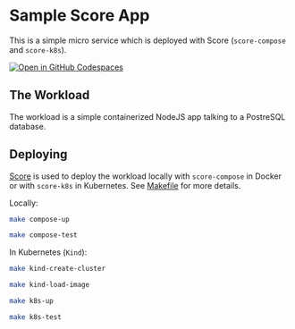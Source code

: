 # Sample Score App

This is a simple micro service which is deployed with Score (`score-compose` and `score-k8s`).

[![Open in GitHub Codespaces](https://github.com/codespaces/badge.svg)](https://codespaces.new/score-spec/sample-score-app)

## The Workload

The workload is a simple containerized NodeJS app talking to a PostreSQL database.

## Deploying

[Score](https://score.dev/) is used to deploy the workload locally with `score-compose` in Docker or with `score-k8s` in Kubernetes. See [Makefile](Makefile) for more details.

Locally:
```bash
make compose-up

make compose-test
```

In Kubernetes (`Kind`):
```bash
make kind-create-cluster

make kind-load-image

make k8s-up

make k8s-test
```